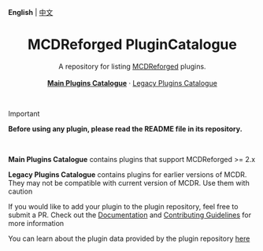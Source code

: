 **English** | [中文](readme_cn.md)

<h1 align="center"> MCDReforged PluginCatalogue</h1>

<p align="center"> 
  A repository for listing <a href="https://github.com/Fallen-Breath/MCDReforged">MCDReforged</a> plugins.
  <br>
  <br>
  <a href="https://mcdreforged.com/en/plugins"><strong>Main Plugins Catalogue</strong></a> 
  ·
  <a href="https://github.com/MCDReforged/PluginCatalogue/blob/legacy/readme.md">Legacy Plugins Catalogue</a> 
</p>
<br>

> [!IMPORTANT]
> **Before using any plugin, please read the README file in its repository.**

<br>

**Main Plugins Catalogue** contains plugins that support MCDReforged >= 2.x

**Legacy Plugins Catalogue** contains plugins for earlier versions of MCDR. They may not be compatible with current version of MCDR. Use them with caution

If you would like to add your plugin to the plugin repository, feel free to submit a PR. Check out the [Documentation](https://docs.mcdreforged.com/en/latest/plugin_dev/plugin_catalogue.html) and [Contributing Guidelines](CONTRIBUTING.md) for more information

You can learn about the plugin data provided by the plugin repository [here](https://github.com/MCDReforged/PluginCatalogue/tree/meta)
